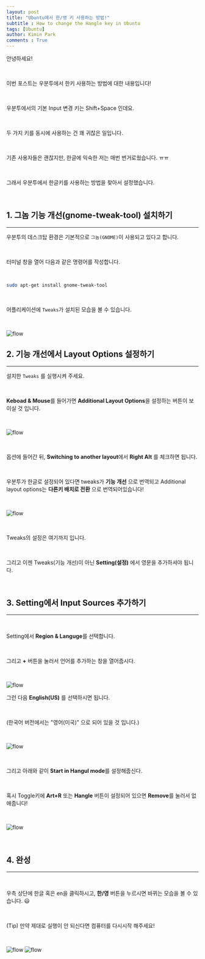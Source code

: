 ```yaml
---
layout: post
title: "Ubuntu에서 한/영 키 사용하는 방법!"
subtitle : How to change the Hangle key in Ubuntu
tags: [Ubuntu]
author: Kimin Park
comments : True
---
```


안녕하세요!

<br>

이번 포스트는 우분투에서 한키 사용하는 방법에 대한 내용입니다!

<br>

우분투에서의 기본  Input 변경 키는 Shift+Space 인데요.

<br>

두 가지 키를 동시에 사용하는 건 꽤 귀찮은 일입니다.

<br>

기존 사용자들은 괜찮지만, 한글에 익숙한 저는 매번 번거로웠습니다. ㅠㅠ

<br>


그래서 우분투에서 한글키를 사용하는 방법을 찾아서 설정했습니다.

<br>

## 1. 그놈 기능 개선(gnome-tweak-tool) 설치하기

---

우분투의 데스크탑 환경은 기본적으로 `그놈(GNOME)`이 사용되고 있다고 합니다.

<br>

터미널 창을 열어 다음과 같은 명령어를 작성합니다.

<br>

```bash
sudo apt-get install gnome-tweak-tool
```
<br>

어플리케이션에 `Tweaks`가 설치된 모습을 볼 수 있습니다.

<br>

![flow](/assets/img/2020-08-04/hangle0.png)

## 2. 기능 개선에서 Layout Options 설정하기

---

설치한 `Tweaks` 를  실행시켜 주세요.

<br>

**Keboad & Mouse**를 들어가면 **Additional Layout Options**을 설정하는 버튼이 보이실 것 입니다.

<br>

![flow](/assets/img/2020-08-04/hangle1.png)

<br>

옵션에 들어간 뒤, **Switching to another layout**에서 **Right Alt** 를 체크하면 됩니다.

<br>

우분투가 한글로 설정되어 있다면 tweaks가 **기능 개선** 으로 번역되고
Additional layout options는 **다른키 배치로 전환** 으로 번역되어있습니다!

<br>

![flow](/assets/img/2020-08-04/hangle2.png)

<br>

Tweaks의 설정은 여기까지 입니다.

<br>

그리고 이젠 Tweaks(기능 개선)이 아닌
 **Setting(설정)** 에서 영문을 추가하셔야 됩니다.

<br>

## 3. Setting에서 Input Sources 추가하기

---
<br>

Setting에서 **Region & Languge**를 선택합니다.

<br>

그리고 **+** 버튼을 눌러서 언어를 추가하는 창을 열어줍시다.

<br>

![flow](/assets/img/2020-08-04/hangle3.png)

그런 다음 **English(US)** 를 선택하시면 됩니다.

<br>

(한국어 버전에서는 "영어(미국)" 으로 되어 있을 것 입니다.)

<br>

![flow](/assets/img/2020-08-04/hangle4.png)

<br>

그리고 아래와 같이 **Start in Hangul mode**를 설정해줍신다.

<br>

혹시 Toggle키에 **Art+R** 또는 **Hangle** 버튼이 설정되어 있으면
 **Remove**를 눌러서 없애줍니다!

<br>

![flow](/assets/img/2020-08-04/hangle5.png)

<br>

## 4. 완성

---

<br>

우측 상단에 한글 혹은 en을 클릭하시고, **한/영** 버튼을 누르시면 바뀌는 모습을 볼 수 있습니다. 😃

<br>

(Tip)
만약 제대로 실행이 안 되신다면 컴퓨터를 다시시작 해주세요!

<br>

![flow](/assets/img/2020-08-04/hangle6.png)   ![flow](/assets/img/2020-08-04/hangle7.png)

